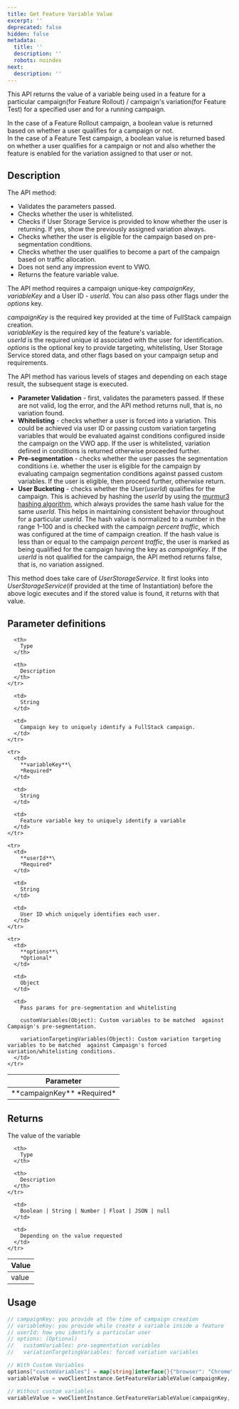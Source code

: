 ```yaml
---
title: Get Feature Variable Value
excerpt: ''
deprecated: false
hidden: false
metadata:
  title: ''
  description: ''
  robots: noindex
next:
  description: ''
---
```

This API returns the value of a variable being used in a feature for a particular campaign(for Feature Rollout) / campaign's variation(for Feature Test) for a specified user and for a running campaign.

In the case of a Feature Rollout campaign, a boolean value is returned based on whether a user qualifies for a campaign or not.\
In the case of a Feature Test campaign, a boolean value is returned based on whether a user qualifies for a campaign or not and also whether the feature is enabled for the variation assigned to that user or not.

## Description

The API method:

* Validates the parameters passed.
* Checks whether the user is whitelisted.
* Checks if User Storage Service is provided to know whether the user is returning. If yes, show the previously assigned variation always.
* Checks whether the user is eligible for the campaign based on pre-segmentation conditions.
* Checks whether the user qualifies to become a part of the campaign based on traffic allocation.
* Does not send any impression event to VWO.
* Returns the feature variable value.

The API method requires a campaign unique-key *campaignKey*, *variableKey* and a User ID - *userId*. You can also pass other flags under the *options* key.

*campaignKey* is the required key provided at the time of FullStack campaign creation.\
*variableKey* is the required key of the feature's variable.\
*userId* is the required unique id associated with the user for identification.\
*options* is the optional key to provide targeting, whitelisting, User Storage Service stored data, and other flags based on your campaign setup and requirements.

The API method has various levels of stages and depending on each stage result, the subsequent stage is executed.

* **Parameter Validation** - first, validates the parameters passed. If these are not valid, log the error, and the API method returns null, that is, no variation found.
* **Whitelisting** - checks whether a user is forced into a variation. This could be achieved via user ID or passing custom variation targeting variables that would be evaluated against conditions configured inside the campaign on the VWO app. If the user is whitelisted, variation defined in conditions is returned otherwise proceeded further.
* **Pre-segmentation** - checks whether the user passes the segmentation conditions i.e. whether the user is eligible for the campaign by evaluating campaign segmentation conditions against passed custom variables. If the user is eligible, then proceed further, otherwise return.
* **User Bucketing** - checks whether the User(*userId*) qualifies for the campaign. This is achieved by hashing the *userId* by using the [murmur3 hashing algorithm](https://en.wikipedia.org/wiki/MurmurHash), which always provides the same hash value for the same *userId*. This helps in maintaining consistent behavior throughout for a particular *userId*. The hash value is normalized to a number in the range 1–100 and is checked with the campaign *percent traffic*, which was configured at the time of campaign creation. If the hash value is less than or equal to the campaign *percent traffic*, the user is marked as being qualified for the campaign having the key as *campaignKey*. If the *userId* is not qualified for the campaign, the API method returns false, that is, no variation assigned.

This method does take care of *UserStorageService*. It first looks into *UserStorageService*(if provided at the time of Instantiation) before the above logic executes and if the stored value is found, it returns with that value.

## Parameter definitions

<Table align={["left","left","left"]}>
  <thead>
    <tr>
      <th>
        Parameter
      </th>

      <th>
        Type
      </th>

      <th>
        Description
      </th>
    </tr>
  </thead>

  <tbody>
    <tr>
      <td>
        **campaignKey**
        *Required*
      </td>

      <td>
        String
      </td>

      <td>
        Campaign key to uniquely identify a FullStack campaign.
      </td>
    </tr>

    <tr>
      <td>
        **variableKey**\
        *Required*
      </td>

      <td>
        String
      </td>

      <td>
        Feature variable key to uniquely identify a variable
      </td>
    </tr>

    <tr>
      <td>
        **userId**\
        *Required*
      </td>

      <td>
        String
      </td>

      <td>
        User ID which uniquely identifies each user.
      </td>
    </tr>

    <tr>
      <td>
        **options**\
        *Optional*
      </td>

      <td>
        Object
      </td>

      <td>
        Pass params for pre-segmentation and whitelisting 

        customVariables(Object): Custom variables to be matched  against Campaign's pre-segmentation.

        variationTargetingVariables(Object): Custom variation targeting variables to be matched  against Campaign's forced variation/whitelisting conditions.
      </td>
    </tr>
  </tbody>
</Table>

## Returns

The value of the variable

<Table align={["left","left","left"]}>
  <thead>
    <tr>
      <th>
        Value
      </th>

      <th>
        Type
      </th>

      <th>
        Description
      </th>
    </tr>
  </thead>

  <tbody>
    <tr>
      <td>
        value
      </td>

      <td>
        Boolean | String | Number | Float | JSON | null
      </td>

      <td>
        Depending on the value requested
      </td>
    </tr>
  </tbody>
</Table>

## Usage

```go
// campaignKey: you provide at the time of campaign creation
// variableKey: you provide while create a variable inside a feature
// userId: how you identify a particular user
// options: (Optional)
//   customVariables: pre-segmentation variables
//   variationTargetingVariables: forced variation variables

// With Custom Variables
options["customVariables"] = map[string]interface{}{"browser": "Chrome"}
variableValue = vwoClientInstance.GetFeatureVariableValue(campaignKey, variableKey, userID, options)

// Without custom variables
variableValue = vwoClientInstance.GetFeatureVariableValue(campaignKey, variableKey, userID, nil)
```

##
